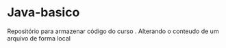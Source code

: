 # Java-basico
Repositório para armazenar código do curso
.
Alterando o conteudo de um arquivo de forma local